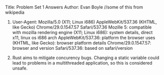 Title: Problem Set 1 Answers
Author: Evan Boyle
//some of this from wikipedia
1. User-Agent: Mozilla/5.0 (X11; Linux i686) AppleWebKit/537.36 (KHTML, like Gecko) Chrome/29.0.1547.57 Safari/537.36
Mozille 5: compatible with mozilla rendering engine
(X11; Linux i686): system details, direct x11, linux os i686 arch
AppleWebKit/537.36: platform the browser uses
(KHTML, like Gecko): browser platform details
Chrome/29.0.1547.57: browser and version
Safari/537.36: based on safari/version

2. Rust aims to mitigate concurency bugs.  Changing a static variable could lead to problems in a multithreaded application, so this is considered unsafe.


